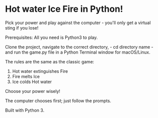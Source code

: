 # Hot water Ice Fire in Python!

Pick your power and play against the computer - you'll only get a virtual sting if you lose!

Prerequisites: All you need is Python3 to play.

Clone the project, navigate to the correct directory, - cd directory name - and run the game.py file in a Python Terminal window for macOS/Linux.

The rules are the same as the classic game:
1. Hot water extinguishes Fire
2. Fire melts Ice
3. Ice colds Hot water

Choose your power wisely!

The computer chooses first; just follow the prompts.

Built with Python 3.
